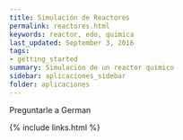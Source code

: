 ```yaml
---
title: Simulación de Reactores
permalink: reactores.html
keywords: reactor, edo, quimica
last_updated: September 3, 2016
tags:
- getting_started
summary: Simulación de un reactor químico
sidebar: aplicaciones_sidebar
folder: aplicaciones
---
```


Preguntarle a German

{% include links.html %}

